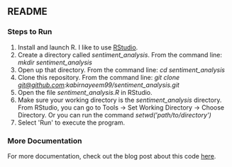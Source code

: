## README

### Steps to Run

1. Install and launch R. I like to use [RStudio](http://www.rstudio.com/).
2. Create a directory called *sentiment_analysis*. From the command line: *mkdir sentiment_analysis*
3. Open up that directory. From the command line: *cd sentiment_analysis*
4. Clone this repository. From the command line: *git clone git@github.com:kabirnayeem99/sentiment_analysis.git*
5. Open the file *sentiment_analysis.R* in RStudio.
6. Make sure your working directory is the *sentiment_analysis* directory. From RStudio, you can go to Tools -> Set Working Directory -> Choose Directory. Or you can run the command *setwd('path/to/directory')*
7. Select 'Run' to execute the program.

### More Documentation

For more documentation, check out the blog post about this code [here](http://andybromberg.com/sentiment-analysis).
